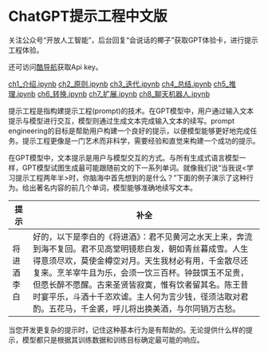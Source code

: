 # ChatGPT提示工程中文版

关注公众号“开放人工智能”，后台回复“会说话的椰子”获取GPT体验卡，进行提示工程体验。

还可访问[酷导航](https://www.kudaohang.com)获取Api key。

[ch1_介绍.ipynb](ch1_介绍.ipynb)
[ch2_原则.ipynb](ch2_原则.ipynb)
[ch3_迭代.ipynb](ch3_迭代.ipynb)
[ch4_总结.ipynb](ch4_总结.ipynb)
[ch5_推理.ipynb](ch5_推理.ipynb)
[ch6_转换.ipynb](ch6_转换.ipynb)
[ch7_扩展.ipynb](ch7_扩展.ipynb)
[ch8_聊天机器人.ipynb](ch8_聊天机器人.ipynb)


提示工程是指构建提示工程(prompt)的技术。在GPT模型中，用户通过输入文本提示与模型进行交互，模型则通过生成文本完成输入文本的续写。prompt engineering的目标是帮助用户构建一个良好的提示，以便模型能够更好地完成任务。提示工程更像是一门艺术而非科学，需要经验和直觉来构建一个成功的提示。

在GPT模型中，文本提示是用户与模型交互的方式。与所有生成式语言模型一样，GPT模型试图生成最可能跟随前文的下一系列单词。就像我们说“当我说<学习提示工程两年半>时，你脑海中首先想到的是什么？”下面的例子演示了这种行为。给出著名内容的前几个单词，模型能够准确地续写文本。

| 提示 | 补全 |
| --- | --- |
| 将进酒 李白 |  好的，以下是李白的《将进酒》：君不见黄河之水天上来，奔流到海不复回。君不见高堂明镜悲白发，朝如青丝暮成雪。人生得意须尽欢，莫使金樽空对月。天生我材必有用，千金散尽还复来。烹羊宰牛且为乐，会须一饮三百杯。钟鼓馔玉不足贵，但愿长醉不愿醒。古来圣贤皆寂寞，惟有饮者留其名。陈王昔时宴平乐，斗酒十千恣欢谑。主人何为言少钱，径须沽取对君酌。五花马，千金裘，呼儿将出换美酒，与尔同销万古愁。|

当您开发更复杂的提示时，记住这种基本行为是有帮助的。无论提供什么样的提示，模型都只是根据其训练数据和训练目标确定最可能的响应。